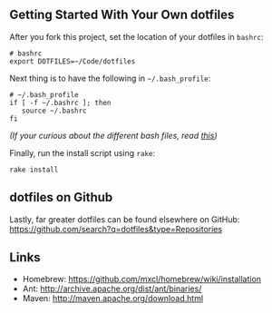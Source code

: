 ## Getting Started With Your Own dotfiles

After you fork this project, set the location of your dotfiles in `bashrc`:

	# bashrc
	export DOTFILES=~/Code/dotfiles

Next thing is to have the following in `~/.bash_profile`:

	# ~/.bash_profile
    if [ -f ~/.bashrc ]; then
       source ~/.bashrc
    fi

*(If your curious about the different bash files, read [this](http://www.joshstaiger.org/archives/2005/07/bash_profile_vs.html))*
	
Finally, run the install script using `rake`:

	rake install
	
## dotfiles on Github

Lastly, far greater dotfiles can be found elsewhere on GitHub: <https://github.com/search?q=dotfiles&type=Repositories>

## Links

* Homebrew: https://github.com/mxcl/homebrew/wiki/installation
* Ant: http://archive.apache.org/dist/ant/binaries/
* Maven: http://maven.apache.org/download.html